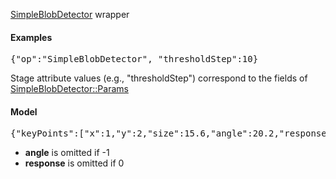 [SimpleBlobDetector](http://docs.opencv.org/modules/features2d/doc/common_interfaces_of_feature_detectors.html#simpleblobdetector)  wrapper

#### Examples
<pre>{"op":"SimpleBlobDetector", "thresholdStep":10}</pre>
Stage attribute values (e.g., "thresholdStep") correspond to the fields of [SimpleBlobDetector::Params](http://docs.opencv.org/modules/features2d/doc/common_interfaces_of_feature_detectors.html#simpleblobdetector)

#### Model
<pre>{"keyPoints":["x":1,"y":2,"size":15.6,"angle":20.2,"response":1}]}</pre>
* **angle** is omitted if -1
* **response** is omitted if 0
